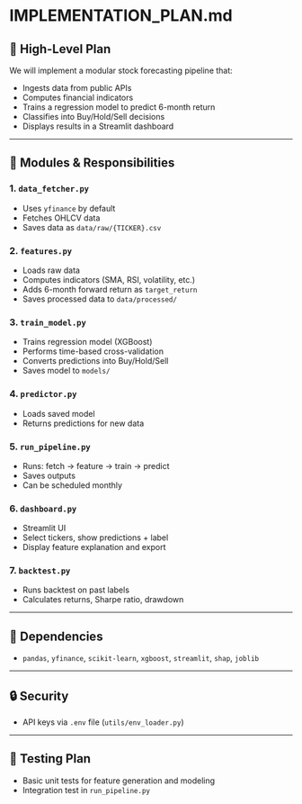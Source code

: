 # IMPLEMENTATION_PLAN.md

## 🧱 High-Level Plan

We will implement a modular stock forecasting pipeline that:
- Ingests data from public APIs
- Computes financial indicators
- Trains a regression model to predict 6-month return
- Classifies into Buy/Hold/Sell decisions
- Displays results in a Streamlit dashboard

---

## 📁 Modules & Responsibilities

### 1. `data_fetcher.py`
- Uses `yfinance` by default
- Fetches OHLCV data
- Saves data as `data/raw/{TICKER}.csv`

### 2. `features.py`
- Loads raw data
- Computes indicators (SMA, RSI, volatility, etc.)
- Adds 6-month forward return as `target_return`
- Saves processed data to `data/processed/`

### 3. `train_model.py`
- Trains regression model (XGBoost)
- Performs time-based cross-validation
- Converts predictions into Buy/Hold/Sell
- Saves model to `models/`

### 4. `predictor.py`
- Loads saved model
- Returns predictions for new data

### 5. `run_pipeline.py`
- Runs: fetch → feature → train → predict
- Saves outputs
- Can be scheduled monthly

### 6. `dashboard.py`
- Streamlit UI
- Select tickers, show predictions + label
- Display feature explanation and export

### 7. `backtest.py`
- Runs backtest on past labels
- Calculates returns, Sharpe ratio, drawdown

---

## 🧩 Dependencies
- `pandas`, `yfinance`, `scikit-learn`, `xgboost`, `streamlit`, `shap`, `joblib`

---

## 🔒 Security
- API keys via `.env` file (`utils/env_loader.py`)

---

## 🧪 Testing Plan
- Basic unit tests for feature generation and modeling
- Integration test in `run_pipeline.py`

